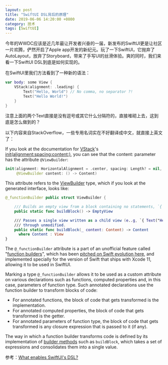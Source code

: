 ```yaml
---
layout: post
title: "SwiftUI DSL背后的原理"
date: 2019-06-06 14:20:00 +0800
category: 技术
tags: [SwiftUI]
---
```


今年的WWDC应该是近几年最让开发者兴奋的一届，新发布的SwiftUI更是让社区一片欢腾，俨然开启了Apple app开发的新纪元。玩了一下SwiftUI，它抛弃了AutoLayout，放弃了Storyboard，带来了手写UI的丝滑体验。爽的同时，我们来看一下SwiftUI DSL到底是如何实现的。

在SwiftUI里我们方法看到了一种新的语法：

```swift
var body: some View {
    VStack(alignment: .leading) {
        Text("Hello, World") // No comma, no separator ?!
        Text("Hello World!")
    }
}
```

注意上面的两个Text直接是没有逗号或其它什么分隔符的，直接堆砌上去，这到底是怎么做到的？

以下内容来自StackOverflow，一些专用名词实在不好翻译成中文，就直接上英文了：

If you look at the documentation for [VStack](https://developer.apple.com/documentation/swiftui/vstack/)'s [init(alignment:spacing:content:)](https://developer.apple.com/documentation/swiftui/vstack/3278367-init), you can see that the content: parameter has the attribute `@ViewBuilder`:

```swift
init(alignment: HorizontalAlignment = .center, spacing: Length? = nil,
     @ViewBuilder content: () -> Content)
```

This attribute refers to the [ViewBuilder](https://developer.apple.com/documentation/swiftui/viewbuilder) type, which if you look at the generated interface, looks like:

```swift
@_functionBuilder public struct ViewBuilder {

    /// Builds an empty view from a block containing no statements, `{ }`.
    public static func buildBlock() -> EmptyView

    /// Passes a single view written as a child view (e..g, `{ Text("Hello") }`)
    /// through unmodified.
    public static func buildBlock(_ content: Content) -> Content 
      where Content : View
}
```

The `@_functionBuilder` attribute is a part of an unofficial feature called "[function builders](https://github.com/apple/swift-evolution/blob/9992cf3c11c2d5e0ea20bee98657d93902d5b174/proposals/XXXX-function-builders.md)", which has been [pitched on Swift evolution here](https://forums.swift.org/t/pitch-function-builders/25167), and implemented specially for the version of Swift that ships with Xcode 11, allowing it to be used in SwiftUI.

Marking a type `@_functionBuilder` allows it to be used as a custom attribute on various declarations such as functions, computed properties and, in this case, parameters of function type. Such annotated declarations use the function builder to transform blocks of code:

- For annotated functions, the block of code that gets transformed is the implementation.
- For annotated computed properties, the block of code that gets transformed is the getter.
- For annotated parameters of function type, the block of code that gets transformed is any closure expression that is passed to it (if any).

The way in which a function builder transforms code is defined by its implementation of [builder methods](https://github.com/apple/swift-evolution/blob/9992cf3c11c2d5e0ea20bee98657d93902d5b174/proposals/XXXX-function-builders.md#function-building-methods) such as `buildBlock`, which takes a set of expressions and consolidates them into a single value.

参考：[What enables SwiftUI's DSL?](https://stackoverflow.com/a/56435128/1150251)
